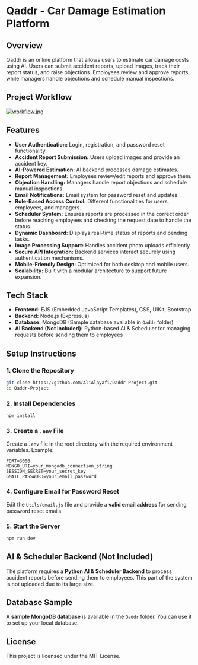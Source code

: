 # Qaddr - Car Damage Estimation Platform

## Overview

Qaddr is an online platform that allows users to estimate car damage costs using AI. Users can submit accident reports, upload images, track their report status, and raise objections. Employees review and approve reports, while managers handle objections and schedule manual inspections.

## Project Workflow
[![workflow.jpg](https://i.postimg.cc/Kjbbtkkr/workflow.jpg)](https://postimg.cc/Hc6FgLtV)

## Features

- **User Authentication:** Login, registration, and password reset functionality.
- **Accident Report Submission:** Users upload images and provide an accident key.
- **AI-Powered Estimation:** AI backend processes damage estimates.
- **Report Management:** Employees review/edit reports and approve them.
- **Objection Handling:** Managers handle report objections and schedule manual inspections.
- **Email Notifications:** Email system for password reset and updates.
- **Role-Based Access Control:** Different functionalities for users, employees, and managers.
- **Scheduler System:** Ensures reports are processed in the correct order before reaching employees and checking the request date to handle the status.
- **Dynamic Dashboard:** Displays real-time status of reports and pending tasks.
- **Image Processing Support:** Handles accident photo uploads efficiently.
- **Secure API Integration:** Backend services interact securely using authentication mechanisms.
- **Mobile-Friendly Design:** Optimized for both desktop and mobile users.
- **Scalability:** Built with a modular architecture to support future expansion.


## Tech Stack

- **Frontend:** EJS (Embedded JavaScript Templates), CSS, UIKit, Bootstrap
- **Backend:** Node.js (Express.js)
- **Database:** MongoDB (Sample database available in `Qaddr` folder)
- **AI Backend (Not Included):** Python-based AI & Scheduler for managing requests before sending them to employees

## Setup Instructions

### 1. Clone the Repository

```sh
git clone https://github.com/AliAlayafi/Qaddr-Project.git
cd Qaddr-Project
```

### 2. Install Dependencies

```sh
npm install
```

### 3. Create a `.env` File

Create a `.env` file in the root directory with the required environment variables. Example:

```env
PORT=3000
MONGO_URI=your_mongodb_connection_string
SESSION_SECRET=your_secret_key
GMAIL_PASSWORD=your_email_password
```

### 4. Configure Email for Password Reset

Edit the `Utils/email.js` file and provide a **valid email address** for sending password reset emails.

### 5. Start the Server

```sh
npm run dev
```

## AI & Scheduler Backend (Not Included)

The platform requires a **Python AI & Scheduler Backend** to process accident reports before sending them to employees. This part of the system is not uploaded due to its large size.

## Database Sample

A **sample MongoDB database** is available in the `Qaddr` folder. You can use it to set up your local database.


## License
This project is licensed under the MIT License.

